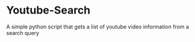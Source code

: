 # Youtube-Search
A simple python script that gets a list of youtube video information from a search query
